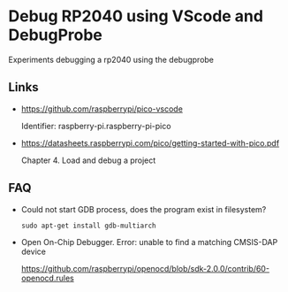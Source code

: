 # Debug RP2040 using VScode and DebugProbe

Experiments debugging a rp2040 using the debugprobe

## Links

* https://github.com/raspberrypi/pico-vscode

  Identifier: raspberry-pi.raspberry-pi-pico

* https://datasheets.raspberrypi.com/pico/getting-started-with-pico.pdf

  Chapter 4. Load and debug a project


## FAQ

* Could not start GDB process, does the program exist in filesystem?

  `sudo apt-get install gdb-multiarch`

* Open On-Chip Debugger. Error: unable to find a matching CMSIS-DAP device

  https://github.com/raspberrypi/openocd/blob/sdk-2.0.0/contrib/60-openocd.rules
